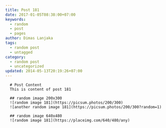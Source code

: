 ```yaml
---
title: Post 181
date: 2017-01-05T08:38:00+07:00
keywords:
  - random
  - post
  - pages
author: Dimas Lanjaka
tags:
  - random post
  - untagged
category:
  - random post
  - uncategorized
updated: 2014-05-13T20:19:26+07:00
---
```


      # Post Content
      This is content of post 181

      ## random image 200x300
      ![random image 181](https://picsum.photos/200/300)
      ![another random image 181](https://picsum.photos/200/300?random=1)

      ## random image 640x480
      ![random image 181](https://placeimg.com/640/480/any)
      